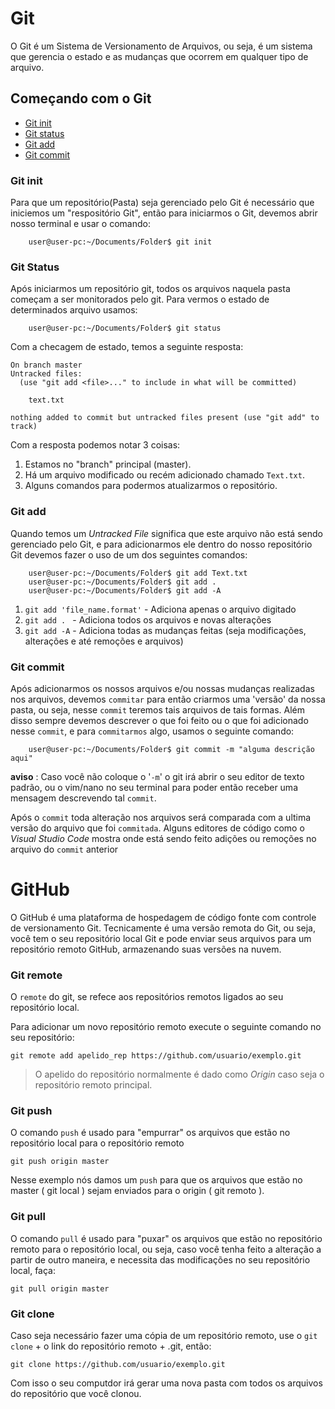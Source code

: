 # Git

O Git é um Sistema de Versionamento de Arquivos, ou seja, é um sistema que gerencia o estado e as mudanças que ocorrem em qualquer tipo de arquivo.

## Começando com o Git
* [Git init](#Git-init)
* [Git status](#Git-Status)
* [Git add](#Git-add)
* [Git commit](#Git-commit)


### Git init 

Para que um repositório(Pasta) seja gerenciado pelo Git é necessário que iniciemos um "respositório Git", então para iniciarmos o Git, devemos abrir nosso terminal e usar o comando:
```console
    user@user-pc:~/Documents/Folder$ git init 
```
### Git Status
Após iniciarmos um repositório git, todos os arquivos naquela pasta começam a ser monitorados pelo git. 
Para vermos o estado de determinados arquivo usamos: 

```console
    user@user-pc:~/Documents/Folder$ git status 
```
Com a checagem de estado, temos a seguinte resposta: 

```console
On branch master
Untracked files:
  (use "git add <file>..." to include in what will be committed)

	text.txt

nothing added to commit but untracked files present (use "git add" to track)
```

Com a resposta podemos notar 3 coisas:

1. Estamos no "branch" principal (master).
1. Há um arquivo modificado ou recém adicionado chamado `Text.txt`.
1. Alguns comandos para podermos atualizarmos o repositório.

### Git add

Quando temos um *Untracked File* significa que este arquivo não está sendo gerenciado pelo Git, e para adicionarmos ele dentro do nosso repositório Git devemos fazer o uso de um dos seguintes comandos:

```console
    user@user-pc:~/Documents/Folder$ git add Text.txt 
    user@user-pc:~/Documents/Folder$ git add .
    user@user-pc:~/Documents/Folder$ git add -A
```
1. `git add 'file_name.format'` - Adiciona apenas o arquivo digitado
2. `git add . ` - Adiciona todos os arquivos e novas alterações
3. `git add -A` - Adiciona todas as mudanças feitas (seja modificações, alterações e até remoções e arquivos)

### Git commit

Após adicionarmos os nossos arquivos e/ou nossas mudanças realizadas nos arquivos, devemos `commitar` para então criarmos uma 'versão' da nossa pasta, ou seja, nesse `commit` teremos tais arquivos de tais formas. Além disso sempre devemos descrever o que foi feito ou o que foi adicionado nesse `commit`, e para `commitarmos` algo, usamos o seguinte comando:

```console
    user@user-pc:~/Documents/Folder$ git commit -m "alguma descrição aqui" 
```
__aviso__ : Caso você não coloque o '`-m`' o git irá abrir o seu editor de texto padrão, ou o vim/nano no seu terminal para poder então receber uma mensagem descrevendo tal `commit`.

Após o `commit` toda alteração nos arquivos será comparada com a ultima versão do arquivo que foi `commitada`. Alguns editores de código como o _Visual Studio Code_ mostra onde está sendo feito adições ou remoções no arquivo do `commit` anterior

# GitHub

O GitHub é uma plataforma de hospedagem de código fonte com controle de versionamento Git. Tecnicamente é uma versão remota do Git, ou seja, você tem o seu repositório local Git e pode enviar seus arquivos para um repositório remoto GitHub, armazenando suas versões na nuvem.

### Git remote 

O `remote` do git, se refece aos repositórios remotos ligados ao seu repositório local.

Para adicionar um novo repositório remoto execute o seguinte comando no seu repositório:

```console
git remote add apelido_rep https://github.com/usuario/exemplo.git
```

> O apelido do repositório normalmente é dado como _Origin_ caso seja o repositório remoto principal.

###  Git push

O comando `push` é usado para "empurrar" os arquivos que estão no repositório local para o repositório remoto

```console
git push origin master
```

Nesse exemplo nós damos um `push` para que os arquivos que estão no master ( git local ) sejam enviados para o origin ( git remoto ).

### Git pull 

O comando `pull` é usado para "puxar" os arquivos que estão no repositório remoto para o repositório local, ou seja, caso você tenha feito a alteração a partir de outro maneira, e necessita das modificações no seu repositório local, faça:

```console
git pull origin master
```

### Git clone

Caso seja necessário fazer uma cópia de um repositório remoto, use o `git clone` + o link do repositório remoto + .git, então:
 
```console
git clone https://github.com/usuario/exemplo.git
```

Com isso o seu computdor irá gerar uma nova pasta com todos os arquivos do repositório que você clonou.
